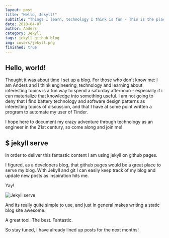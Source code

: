```yaml
---
layout: post
title: "Hello, Jekyll!"
subtitle: "Things I learn, technology I think is fun - This is the place where I write"
date: 2018-04-07
author: Anders
category: Jekyll
tags: jekyll github blog
img: covers/jekyll.png
finished: true
---
```


## Hello, world!

Thought it was about time I set up a blog. For those who don't know me: I am Anders and I think engineering, technology and learning about interesting topics is a fun way to spend a saturday afternoon - especially if i can materialize that knowledge into something useful. I am not going to deny that I find battery technology and software design patterns as interesting topics of discussion, and that I have at some point written a program to automate my user of Tinder.

I hope here to document my crazy adventure through technology as an engineer in the 21st century, so come along and join me!

## $ jekyll serve

In order to deliver this fantastic content I am using jekyll on github pages.

I figured, as a developers blog, that github pages would be a great place to serve my blog. With Jekyll and git I can easily keep track of my blog and update new posts as inspiration hits me.

Yay!

![Jekyll serve]({{site.baseurl}}/assets/img/blog/jekyll_serve.png)

And its really quite simple to use, and just in general makes writing a static blog site awesome.

A great tool. The best. Fantastic.

So stay tuned, I have already lined up posts for the next months!
